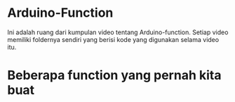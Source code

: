 # Arduino-Function 
Ini adalah ruang dari kumpulan video tentang Arduino-function. Setiap video memiliki foldernya sendiri yang berisi kode yang digunakan selama video itu.
# Beberapa function yang pernah kita buat
